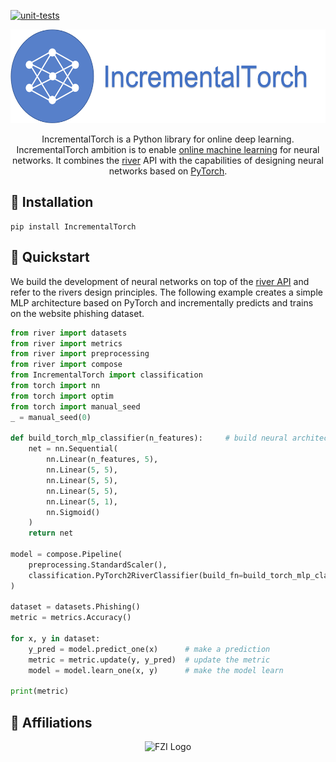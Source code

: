 [![unit-tests](https://github.com/kulbachcedric/IncrementalTorch/actions/workflows/python-app.yml/badge.svg?branch=master)](https://github.com/kulbachcedric/IncrementalTorch/actions/workflows/python-app.yml)

<p align="center">
  <img height="150px" src="docs/img/logo.png" alt="incremental dl logo">
</p>

<p align="center">
    IncrementalTorch is a Python library for online deep learning.
    IncrementalTorch ambition is to enable <a href="https://www.wikiwand.com/en/Online_machine_learning">online machine learning</a> for neural networks.
    It combines the <a href="https://www.riverml.xyz">river</a> API with the capabilities of designing neural networks based on <a href="https://pytorch.org">PyTorch</a>. 
</p>

## 💈 Installation
```shell
pip install IncrementalTorch
```

## 🍫 Quickstart
We build the development of neural networks on top of the <a href="https://www.riverml.xyz">river API</a> and refer to the rivers design principles.
The following example creates a simple MLP architecture based on PyTorch and incrementally predicts and trains on the website phishing dataset.
```python
from river import datasets
from river import metrics
from river import preprocessing
from river import compose
from IncrementalTorch import classification
from torch import nn
from torch import optim
from torch import manual_seed
_ = manual_seed(0)

def build_torch_mlp_classifier(n_features):     # build neural architecture
    net = nn.Sequential(
        nn.Linear(n_features, 5),
        nn.Linear(5, 5),
        nn.Linear(5, 5),
        nn.Linear(5, 5),
        nn.Linear(5, 1),
        nn.Sigmoid()
    )
    return net

model = compose.Pipeline(
    preprocessing.StandardScaler(),
    classification.PyTorch2RiverClassifier(build_fn=build_torch_mlp_classifier,loss_fn='bce',optimizer_fn=optim.Adam,learning_rate=1e-3)
) 

dataset = datasets.Phishing()
metric = metrics.Accuracy()

for x, y in dataset:
    y_pred = model.predict_one(x)      # make a prediction
    metric = metric.update(y, y_pred)  # update the metric
    model = model.learn_one(x, y)      # make the model learn

print(metric)
```

## 🏫 Affiliations
<p align="center">
    <img src="https://upload.wikimedia.org/wikipedia/de/thumb/4/44/Fzi_logo.svg/1200px-Fzi_logo.svg.png?raw=true" alt="FZI Logo" height="200"/>
</p>
